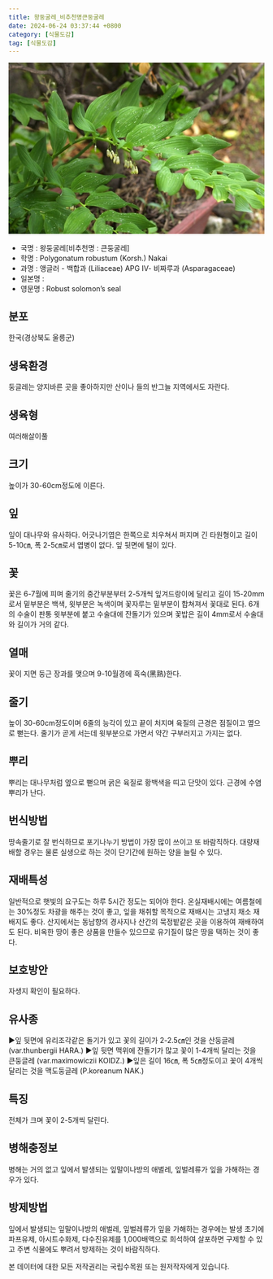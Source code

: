 ```yaml
---
title: 왕둥굴레_비추천명큰둥굴레
date: 2024-06-24 03:37:44 +0800
category: [식물도감]
tag: [식물도감]
---
```




![왕둥굴레[비추천명 : 큰둥굴레]](/assets/img/fileUpload/plants/basic/Liliaceae/Polygonatum/8771/8771_1_th2.JPG)
- 국명 : 왕둥굴레[비추천명 : 큰둥굴레]
- 학명 : Polygonatum robustum (Korsh.) Nakai
- 과명 : 앵글러 - 백합과 (Liliaceae) APG Ⅳ- 비짜루과 (Asparagaceae)
- 일본명 : 
- 영문명 : Robust solomon’s seal


## 분포
한국(경상북도 울릉군) 
## 생육환경
둥글레는 양지바른 곳을 좋아하지만 산이나 들의 반그늘 지역에서도 자란다.
## 생육형
여러해살이풀 
## 크기
높이가 30-60cm정도에 이른다.
## 잎
잎이 대나무와 유사하다. 어긋나기엽은 한쪽으로 치우쳐서 퍼지며 긴 타원형이고 길이 5-10㎝, 폭 2-5㎝로서 엽병이 없다. 잎 뒷면에 털이 있다.
## 꽃
꽃은 6-7월에 피며 줄기의 중간부분부터 2-5개씩 잎겨드랑이에 달리고 길이 15-20mm로서 밑부분은 백색, 윗부분은 녹색이며 꽃자루는 밑부분이 합쳐져서 꽃대로 된다. 6개의 수술이 판통 윗부분에 붙고 수술대에 잔돌기가 있으며 꽃밥은 길이 4mm로서 수술대와 길이가 거의 같다.
## 열매
꽃이 지면 둥근 장과를 맺으며 9-10월경에 흑숙(黑熟)한다.
## 줄기
높이 30-60cm정도이며 6줄의 능각이 있고 끝이 처지며 육질의 근경은 점질이고 옆으로 뻗는다. 줄기가 곧게 서는데 윗부분으로 가면서 약간 구부러지고 가지는 없다.
## 뿌리
뿌리는 대나무처럼 옆으로 뻗으며 굵은 육질로 황백색을 띠고 단맛이 있다. 근경에 수염뿌리가 난다.
## 번식방법
땅속줄기로 잘 번식하므로 포기나누기 방법이 가장 많이 쓰이고 또 바람직하다. 대량재배할 경우는 물론 실생으로 하는 것이 단기간에 원하는 양을 늘릴 수 있다.
## 재배특성
일반적으로 햇빛의 요구도는 하루 5시간 정도는 되어야 한다. 온실재배시에는 여름철에는 30%정도 차광을 해주는 것이 좋고, 잎을 채취할 목적으로 재배시는 고냉지 채소 재배지도 좋다. 산지에서는 동남향의 경사지나 산간의 묵정밭같은 곳을 이용하여 재배하여도 된다. 비옥한 땅이 좋은 상품을 만들수 있으므로 유기질이 많은 땅을 택하는 것이 좋다.
## 보호방안
자생지 확인이 필요하다.
## 유사종
▶잎 뒷면에 유리조각같은 돌기가 있고 꽃의 길이가 2-2.5㎝인 것을 산둥글레 (var.thunbergii HARA.) 
▶잎 뒷면 맥위에 잔돌기가 많고 꽃이 1-4개씩 달리는 것을 큰둥글레 (var.maximowiczii KOIDZ.) 
▶잎은 길이 16㎝, 폭 5㎝정도이고 꽃이 4개씩 달리는 것을 맥도둥글레 (P.koreanum NAK.)
## 특징
전체가 크며 꽃이 2-5개씩 달린다.
## 병해충정보
병해는 거의 없고 잎에서 발생되는 잎말이나방의 애벌레, 잎벌레류가 잎을 가해하는 경우가 있다.
## 방제방법
잎에서 발생되는 잎말이나방의 애벌레, 잎벌레류가 잎을 가해하는 경우에는 발생 초기에 파프유제, 아시트수화제, 다수진유제를 1,000배액으로 희석하여 살포하면 구제할 수 있고 주변 식물에도 뿌려서 방제하는 것이 바람직하다.






본 데이터에 대한 모든 저작권리는 국립수목원 또는 원저작자에게 있습니다.
